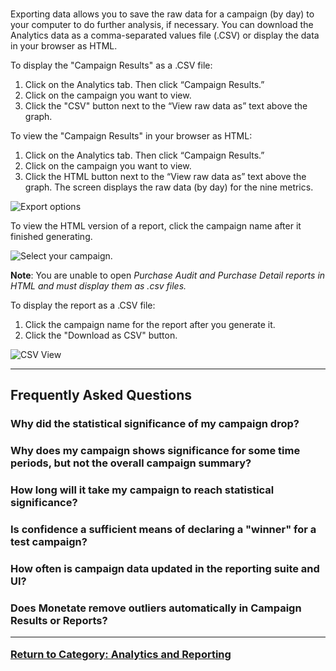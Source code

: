 <div id="monetate-product" data-products="interact engage mayberry">&nbsp;</div>

Exporting data allows you to save the raw data for a <a data-tooltip-large="">campaign</a> (by day)
to your computer to do further analysis, if necessary. You can download
the Analytics data as a comma-separated values file (.CSV) or display
the data in your browser as <a data-tooltip-large="">HTML</a>.

To display the "Campaign Results" as a .CSV file:

1.  Click on the Analytics tab. Then click “Campaign Results.”
2.  Click on the campaign you want to view.
3.  Click the "CSV" button next to the “View raw data as” text above the
    graph.

To view the "Campaign Results" in your browser as HTML:

1.  Click on the Analytics tab. Then click “Campaign Results.”
2.  Click on the campaign you want to view.
3.  Click the HTML button next to the “View raw data as” text above the
    graph. The screen displays the raw data (by day) for the nine metrics.

![Export options](https://s3.amazonaws.com/elearning.monetate.net/images/src/exporting_data/i1.png)

To view the HTML version of a report, click the campaign name after it
finished generating.

![Select your campaign.](https://s3.amazonaws.com/elearning.monetate.net/images/src/exporting_data/i2.png)

**Note**: You are unable to open *Purchase Audit and Purchase Detail reports in HTML and must display them as .csv files.*

To display the report as a .CSV file:

1.  Click the campaign name for the report after you generate it.
2.  Click the "Download as CSV" button.

![CSV View](https://s3.amazonaws.com/elearning.monetate.net/images/src/exporting_data/i3.png)

<p><hr />
<h2>Frequently Asked Questions&nbsp;</h2>
<h3 class="faq">Why did the statistical significance of my campaign drop?
<h3 class="faq">Why does my campaign shows significance for some time periods, but not the overall campaign summary?
<h3 class="faq">How long will it take my campaign to reach statistical significance?
<h3 class="faq">Is confidence a sufficient means of declaring a &quot;winner&quot; for a test campaign?
<h3 class="faq">How often is campaign data updated in the reporting suite and UI?
<h3 class="faq">Does Monetate remove outliers automatically in Campaign Results or Reports?

<hr />

<p><a href="/hc/en-us/sections/200197643">Return to Category: Analytics and Reporting</a></p>
